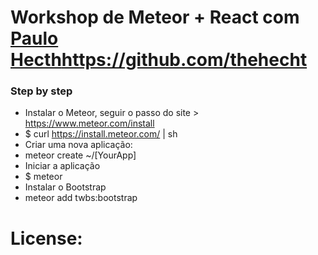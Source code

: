 # Workshop de Meteor + React com [Paulo Hecth]()https://github.com/thehecht


### Step by step
 - Instalar o Meteor, seguir o passo do site > https://www.meteor.com/install
 - $ curl https://install.meteor.com/ | sh
 - Criar uma nova aplicação:
 - meteor create ~/[YourApp]
 - Iniciar a aplicação
 - $ meteor
 - Instalar o Bootstrap
 -  meteor add twbs:bootstrap
 
 
 # License: 
 
